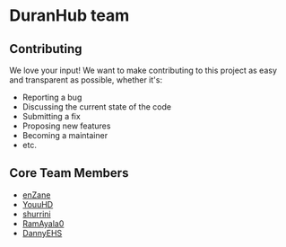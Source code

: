 # DuranHub team

## Contributing

We love your input! We want to make contributing to this project as easy and transparent as possible, whether it's:

- Reporting a bug
- Discussing the current state of the code
- Submitting a fix
- Proposing new features
- Becoming a maintainer
- etc.

## Core Team Members

- [enZane](https://github.com/enZane)
- [YouuHD](https://github.com/YouuHD)
- [shurrini](https://github.com/shurrini)
- [RamAyala0](https://github.com/RamAyala0)
- [DannyEHS](https://github.com/DannyEHS)